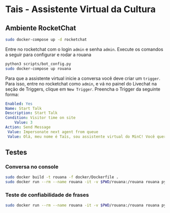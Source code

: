 # Tais - Assistente Virtual da Cultura


## Ambiente RocketChat

```sh
sudo docker-compose up -d rocketchat
```

Entre no rocketchat com o login `admin` e senha `admin`. Execute os comandos
a seguir para configurar e rodar a rouana

```sh
python3 scripts/bot_config.py
sudo docker-compose up rouana
```

Para que a assistente virtual inicie a conversa você deve criar um `trigger`.
Para isso, entre no rocketchat como `admin`, e vá no painel do Livechat na
seção de Triggers, clique em `New Trigger`. Preencha o Trigger da seguinte forma:

```yaml
Enabled: Yes
Name: Start Talk
Description: Start Talk
Condition: Visitor time on site
    Value: 3
Action: Send Message
 Value: Impersonate next agent from queue
 Value: Olá, meu nome é Taís, sou assistente virtual do MinC! Você quer conversar sobre incentivo à cultura?
```


## Testes

### Conversa no console

```sh
sudo docker build -t rouana -f docker/Dockerfile .
sudo docker run --rm --name rouana -it -v $PWD/rouana:/rouana rouana python train.py
```

### Teste de confiabilidade de frases

```sh
sudo docker run --rm --name rouana -it -v $PWD/rouana:/rouana rouana python confidence.py
```

